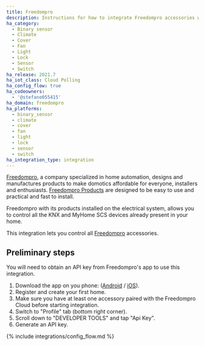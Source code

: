 ```yaml
---
title: Freedompro
description: Instructions for how to integrate Freedompro accessories within Home Assistant.
ha_category:
  - Binary sensor
  - Climate
  - Cover
  - Fan
  - Light
  - Lock
  - Sensor
  - Switch
ha_release: 2021.7
ha_iot_class: Cloud Polling
ha_config_flow: true
ha_codeowners:
  - '@stefano055415'
ha_domain: freedompro
ha_platforms:
  - binary_sensor
  - climate
  - cover
  - fan
  - light
  - lock
  - sensor
  - switch
ha_integration_type: integration
---
```


[Freedompro](https://freedompro.eu/), a company specialized in home automation, designs and manufactures products to make domotics affordable for everyone, installers and enthusiasts. [Freedompro Products](https://freedompro.eu/collections/easykon) are designed to be easy to use and practical and fast to install.

Freedompro with its products installed on the electrical system, allows you to control all the KNX and MyHome SCS devices already present in your home.

This integration lets you control all [Freedompro](https://freedompro.eu/) accessories.

## Preliminary steps

You will need to obtain an API key from Freedompro's app to use this integration.

1. Download the app on you phone: ([Android](https://play.google.com/store/apps/details?id=eu.freedompro.app&hl=en&gl=US) / [iOS](https://apps.apple.com/en/app/freedompro/id1598082027)).
2. Register and create your first home.
3. Make sure you have at least one accessory paired with the Freedompro Cloud before starting integration.
4. Switch to "Profile" tab (bottom right corner).
5. Scroll down to "DEVELOPER TOOLS" and tap "Api Key".
6. Generate an API key.

{% include integrations/config_flow.md %}
